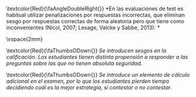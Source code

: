 
\textcolor{Red}{\faAngleDoubleRight{}} *En las evaluaciones de test es habitual utilizar penalizaciones por respuestas incorrectas, que eliminan sesgo por respuestas correctas de forma aleatoria pero que tiene como inconvenientes (Nicol, 2007; Lesage, Valcke y Sabbe, 2013): *
      
\vspace{2mm}

\textcolor{Red}{\faThumbsODown{}} *Se introducen sesgos en la calificación. Los estudiantes tienen distinta propensión a responder a las preguntas sobre las que no tienen absoluta seguridad*.

\textcolor{Red}{\faThumbsODown{}} *Se introduce un elemento de cálculo adicional en el examen, por lo que los estudiantes pierden tiempo decidiendo cuál es la mejor estrategia, si contestar o no contestar*.
